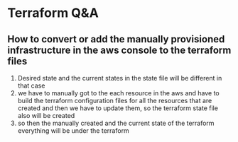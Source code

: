 # Terraform Q&A

## How to convert or add the manually provisioned infrastructure in the aws console to the terraform files
1. Desired state and the current states in the state file will be different in that case
2. we have to manually got to the each resource in the aws and have to build the terraform configuration files for all the resources that are created and then we have to update them, so the terraform state file also will be created
3. so then the manually created and the current state of the terraform everything will be under the terraform

## 
